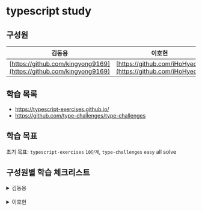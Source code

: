 # typescript study

## 구성원
| 김동용                                                                | 이호현                                                          |
| ------------------------------------------------------------------ | ------------------------------------------------------------ |
| [https://github.com/kingyong9169](https://github.com/kingyong9169) | [https://github.com/iHoHyeon](https://github.com/iHoHyeon) |

## 학습 목록
- https://typescript-exercises.github.io/
- https://github.com/type-challenges/type-challenges

## 학습 목표
초기 목표: `typescript-exercises` `10단계`, `type-challenges` `easy` all solve

## 구성원별 학습 체크리스트

<details>
    <summary>김동용</summary>

- [ ] typescript-exercises 1단계

</details>

<br />

<details>
    <summary>이호현</summary>

- [ ] typescript-exercises 1단계

</details>
